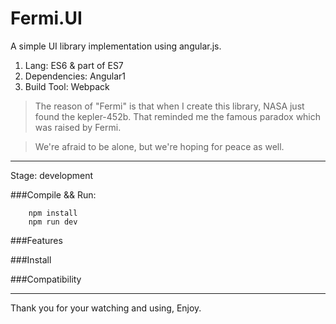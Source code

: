 # Fermi.UI

A simple UI library implementation using angular.js.


1. Lang: ES6 & part of ES7
2. Dependencies: Angular1
3. Build Tool: Webpack

> The reason of "Fermi" is that when I create this library, NASA just found the kepler-452b. That reminded me the famous paradox which was raised by Fermi. 

> We're afraid to be alone, but we're hoping for peace as well.

-------------------

Stage: development

###Compile && Run:
```
    npm install
    npm run dev
```

###Features

###Install

###Compatibility


---------
Thank you for your watching and using, Enjoy.
